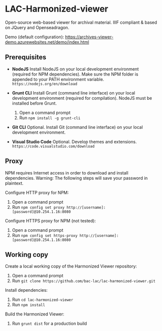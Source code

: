 # LAC-Harmonized-viewer
Open-source web-based viewer for archival material. IIIF compliant &amp; based on JQuery and Openseadragon.

Demo (default configuration):
https://archives-viewer-demo.azurewebsites.net/demo/index.html


## Prerequisites

- **NodeJS**
  Install NodeJS on your local development environment (required for NPM dependencies).
  Make sure the NPM folder is appended to your PATH environment variable.
  `https://nodejs.org/en/download`

- **Grunt CLI**
  Install Grunt (command line interface) on your local development environment (required for compilation).
  NodeJS must be installed before Grunt.
    1. Open a command prompt
    2. Run `npm install -g grunt-cli`

- **Git CLI**
  Optional. Install Git (command line interface) on your local development environment.

- **Visual Studio Code**
  Optional. Develop themes and extensions.
  `https://code.visualstudio.com/download`


## Proxy

NPM requires Internet access in order to download and install dependencies.
Warning: The following steps will save your password in plaintext.

Configure HTTP proxy for NPM:
  1. Open a command prompt
  2. Run `npm config set proxy http://[username]:[password]@10.254.1.16:8080`

Configure HTTPS proxy for NPM (not tested):
  1. Open a command prompt
  2. Run `npm config set https-proxy http://[username]:[password]@10.254.1.16:8080`


## Working copy

Create a local working copy of the Harmonized Viewer repository:
  1. Open a command prompt
  2. Run `git clone https://github.com/bac-lac/lac-harmonized-viewer.git`

Install dependencies:
  1. Run `cd lac-harmonized-viewer`
  2. Run `npm install`

Build the Harmonized Viewer:
  1. Run `grunt dist` for a production build